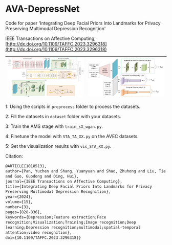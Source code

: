 # AVA-DepressNet

Code for paper 'Integrating Deep Facial Priors Into Landmarks for Privacy Preserving Multimodal Depression Recognition'

IEEE Transactions on Affective Computing, [http://dx.doi.org/10.1109/TAFFC.2023.3296318](http://dx.doi.org/10.1109/TAFFC.2023.3296318)

| ![](img/pan1-3296318-large.gif) | ![](img/pan2-3296318-large.gif) |
| ------------------------------- | ------------------------------- |

1: Using the scripts in `preprocess` folder to process the datasets. 

2: Fill the datasets in `dataset` folder with your datasets.

3: Train the AMS stage with `train_sX_wgan.py`. 

4: Finetune the model with `STA_TA_XX.py` on the AVEC datasets.

5: Get the visualization results with `vis_STA_XX.py`.

Citation:
```
@ARTICLE{10185131,
author={Pan, Yuchen and Shang, Yuanyuan and Shao, Zhuhong and Liu, Tie and Guo, Guodong and Ding, Hui},
journal={IEEE Transactions on Affective Computing}, 
title={Integrating Deep Facial Priors Into Landmarks for Privacy Preserving Multimodal Depression Recognition}, 
year={2024},
volume={15},
number={3},
pages={828-836},
keywords={Depression;Feature extraction;Face recognition;Visualization;Training;Image recognition;Deep learning;Depression recognition;multimodal;spatial-temporal attention;video recognition},
doi={10.1109/TAFFC.2023.3296318}}
```
